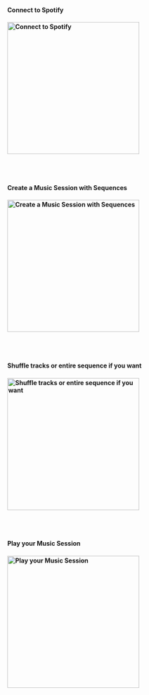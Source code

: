 <h4>Connect to Spotify<h4>
<img width="300" alt="Connect to Spotify" src="https://user-images.githubusercontent.com/104831958/210985771-4f261a6f-d24e-4f2b-b544-d3ff596c6d62.png">

</br></br>

<h4>Create a Music Session with Sequences<h4>
<img width="300" alt="Create a Music Session with Sequences" src="https://user-images.githubusercontent.com/104831958/210985988-ea57cb31-3117-42c7-aae3-cbb3dffe01c6.png">

</br></br>

<h4>Shuffle tracks or entire sequence if you want<h4>
<img width="300" alt="Shuffle tracks or entire sequence if you want" src="https://user-images.githubusercontent.com/104831958/210986174-4d8ba167-0b63-465a-8bb0-bc9e9b464fb4.png">

</br></br>

<h4>Play your Music Session<h4>
<img width="300" alt="Play your Music Session" src="https://user-images.githubusercontent.com/104831958/210986380-ba6b7a6b-5fd5-4feb-8a9b-db30a3da7cff.png">

